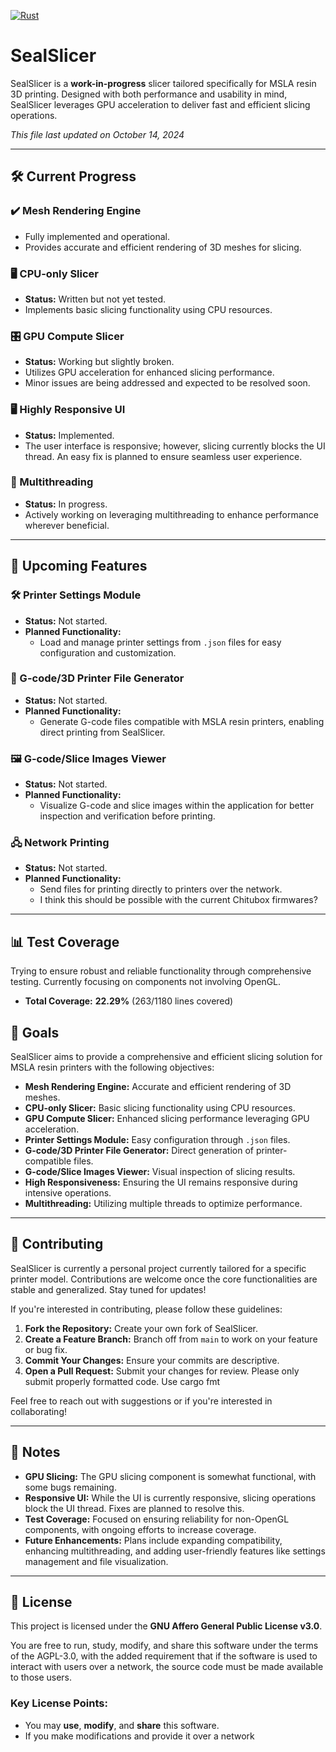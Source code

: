 [![Rust](https://github.com/amicloud/SealSlicer/actions/workflows/rust.yml/badge.svg)](https://github.com/amicloud/SealSlicer/actions/workflows/rust.yml)
# SealSlicer

SealSlicer is a **work-in-progress** slicer tailored specifically for MSLA resin 3D printing. Designed with both performance and usability in mind, SealSlicer leverages GPU acceleration to deliver fast and efficient slicing operations.

*This file last updated on October 14, 2024*

---

## 🛠️ Current Progress

### ✔️ Mesh Rendering Engine

- Fully implemented and operational.
- Provides accurate and efficient rendering of 3D meshes for slicing.

### 🖥️ CPU-only Slicer

- **Status:** Written but not yet tested.
- Implements basic slicing functionality using CPU resources.

### 🎛️ GPU Compute Slicer

- **Status:** Working but slightly broken.
- Utilizes GPU acceleration for enhanced slicing performance.
- Minor issues are being addressed and expected to be resolved soon.

### 🖥️ Highly Responsive UI

- **Status:** Implemented.
- The user interface is responsive; however, slicing currently blocks the UI thread. An easy fix is planned to ensure seamless user experience.

### 🔄 Multithreading

- **Status:** In progress.
- Actively working on leveraging multithreading to enhance performance wherever beneficial.

---

## 🚀 Upcoming Features

### 🛠️ Printer Settings Module

- **Status:** Not started.
- **Planned Functionality:**
  - Load and manage printer settings from `.json` files for easy configuration and customization.

### 📝 G-code/3D Printer File Generator

- **Status:** Not started.
- **Planned Functionality:**
  - Generate G-code files compatible with MSLA resin printers, enabling direct printing from SealSlicer.

### 🖼️ G-code/Slice Images Viewer

- **Status:** Not started.
- **Planned Functionality:**
  - Visualize G-code and slice images within the application for better inspection and verification before printing.

### 🖧 Network Printing

- **Status:** Not started.
- **Planned Functionality:**
  - Send files for printing directly to printers over the network.
  - I think this should be possible with the current Chitubox firmwares? 

---

## 📊 Test Coverage

Trying to ensure robust and reliable functionality through comprehensive testing. Currently focusing on components not involving OpenGL.

- **Total Coverage:** **22.29%** (263/1180 lines covered)

## 🌟 Goals

SealSlicer aims to provide a comprehensive and efficient slicing solution for MSLA resin printers with the following objectives:

- **Mesh Rendering Engine:** Accurate and efficient rendering of 3D meshes.
- **CPU-only Slicer:** Basic slicing functionality using CPU resources.
- **GPU Compute Slicer:** Enhanced slicing performance leveraging GPU acceleration.
- **Printer Settings Module:** Easy configuration through `.json` files.
- **G-code/3D Printer File Generator:** Direct generation of printer-compatible files.
- **G-code/Slice Images Viewer:** Visual inspection of slicing results.
- **High Responsiveness:** Ensuring the UI remains responsive during intensive operations.
- **Multithreading:** Utilizing multiple threads to optimize performance.

---

## 🤝 Contributing

SealSlicer is currently a personal project currently tailored for a specific printer model. Contributions are welcome once the core functionalities are stable and generalized. Stay tuned for updates!

If you're interested in contributing, please follow these guidelines:

1. **Fork the Repository:** Create your own fork of SealSlicer.
2. **Create a Feature Branch:** Branch off from `main` to work on your feature or bug fix.
3. **Commit Your Changes:** Ensure your commits are descriptive.
4. **Open a Pull Request:** Submit your changes for review. Please only submit properly formatted code. Use cargo fmt

Feel free to reach out with suggestions or if you're interested in collaborating!

---

## 📝 Notes

- **GPU Slicing:** The GPU slicing component is somewhat functional, with some bugs remaining.
- **Responsive UI:** While the UI is currently responsive, slicing operations block the UI thread. Fixes are planned to resolve this.
- **Test Coverage:** Focused on ensuring reliability for non-OpenGL components, with ongoing efforts to increase coverage.
- **Future Enhancements:** Plans include expanding compatibility, enhancing multithreading, and adding user-friendly features like settings management and file visualization.


---

## 📝 License

This project is licensed under the **GNU Affero General Public License v3.0**.

You are free to run, study, modify, and share this software under the terms of the AGPL-3.0, with the added requirement that if the software is used to interact with users over a network, the source code must be made available to those users.

### Key License Points:
- You may **use**, **modify**, and **share** this software.
- If you make modifications and provide it over a network
